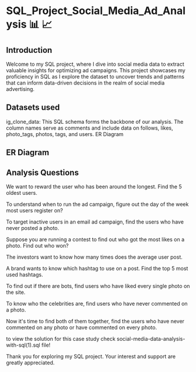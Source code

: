 # SQL_Project_Social_Media_Ad_Analysis 📊 📈

## Introduction

Welcome to my SQL project, where I dive into social media data to extract valuable insights for optimizing ad campaigns. This project showcases my proficiency in SQL as I explore the dataset to uncover trends and patterns that can inform data-driven decisions in the realm of social media advertising.

## Datasets used

ig_clone_data: This SQL schema forms the backbone of our analysis. The column names serve as comments and include data on follows, likes, photo_tags, photos, tags, and users.
ER Diagram

## ER Diagram


## Analysis Questions

We want to reward the user who has been around the longest. Find the 5 oldest users.

To understand when to run the ad campaign, figure out the day of the week most users register on?

To target inactive users in an email ad campaign, find the users who have never posted a photo.

Suppose you are running a contest to find out who got the most likes on a photo. Find out who won?

The investors want to know how many times does the average user post.

A brand wants to know which hashtag to use on a post. Find the top 5 most used hashtags.

To find out if there are bots, find users who have liked every single photo on the site.

To know who the celebrities are, find users who have never commented on a photo.

Now it's time to find both of them together, find the users who have never commented on any photo or have commented on every photo.

to view the solution for this case study check social-media-data-analysis-with-sql(1).sql file!

Thank you for exploring my SQL project. Your interest and support are greatly appreciated.
